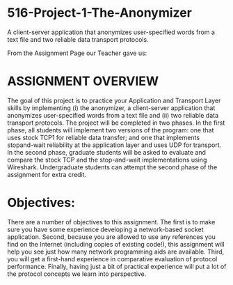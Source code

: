 # 516-Project-1-The-Anonymizer
A client-server application that anonymizes user-specified words from a text file and two reliable data transport protocols.

From the Assignment Page our Teacher gave us:
# ASSIGNMENT OVERVIEW

The goal of this project is to practice your Application and Transport Layer skills by
implementing (i) the anonymizer, a client-server application that anonymizes user-specified
words from a text file and (ii) two reliable data transport protocols. The project will be
completed in two phases. In the first phase, all students will implement two versions of the
program: one that uses stock TCP1 for reliable data transfer; and one that implements stopand-wait reliability at the application layer and uses UDP for transport. In the second phase,
graduate students will be asked to evaluate and compare the stock TCP and the stop-and-wait
implementations using Wireshark. Undergraduate students can attempt the second phase of
the assignment for extra credit.


# Objectives: 
There are a number of objectives to this assignment. The first is to make sure you
have some experience developing a network-based socket application. Second, because you are
allowed to use any references you find on the Internet (including copies of existing code!), this
assignment will help you see just how many network programming aids are available. Third, you
will get a first-hand experience in comparative evaluation of protocol performance. Finally,
having just a bit of practical experience will put a lot of the protocol concepts we learn into
perspective.
